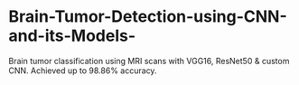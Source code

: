# Brain-Tumor-Detection-using-CNN-and-its-Models-
Brain tumor classification using MRI scans with VGG16, ResNet50 &amp; custom CNN. Achieved up to 98.86% accuracy.
